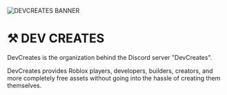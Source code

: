 ![DEVCREATES BANNER](https://i.ibb.co/9qKPTJ8/about-us-banner.png)

# ⚒️ DEV CREATES

DevCreates is the organization behind the Discord server "DevCreates".

DevCreates provides Roblox players, developers, builders, creators, and more completely free assets without going into the hassle of creating them themselves.
